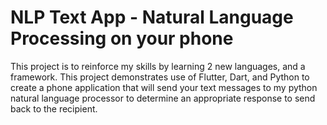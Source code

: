# NLP Text App - Natural Language Processing on your phone
This project is to reinforce my skills by learning 2 new languages, and a framework. This project demonstrates use of Flutter, Dart, and Python to create a phone application that will send your text messages to my python natural language processor to determine an appropriate response to send back to the recipient.
